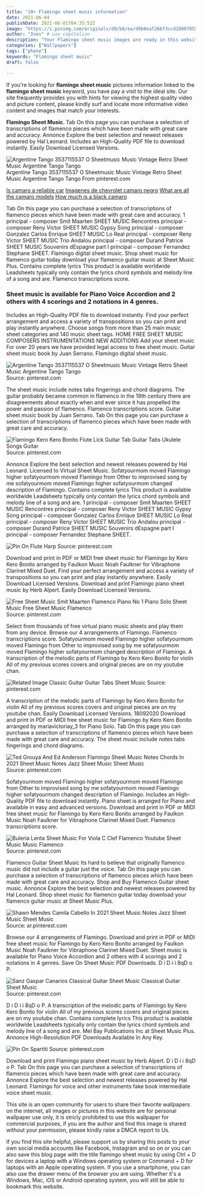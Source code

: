 ```yaml
---
title: "10+ Flamingo sheet music information"
date: 2021-06-04
publishDate: 2021-06-01T04:35:52Z
image: "https://i.pinimg.com/originals/d9/b8/ea/d9b8eaf266f3ccd260078559f6abfb6a.png"
author: "Ines" # use capitalize
description: "Your Flamingo sheet music images are ready in this website. Flamingo sheet music are a topic that is being searched for and liked by netizens now. You can Get the Flamingo sheet music files here. Download all free images."
categories: ["Wallpapers"]
tags: ["phone"]
keywords: "Flamingo sheet music"
draft: false

---
```


If you're looking for **flamingo sheet music** pictures information linked to the **flamingo sheet music** keyword, you have pay a visit to the ideal  site.  Our site frequently  provides you with  hints  for viewing  the highest  quality video and picture  content, please kindly surf and locate more informative video content and images  that match your interests.

**Flamingo Sheet Music**. Tab On this page you can purchase a selection of transcriptions of flamenco pieces which have been made with great care and accuracy. Annonce Explore the best selection and newest releases powered by Hal Leonard. Includes an High-Quality PDF file to download instantly. Easily Download Licensed Versions.

![Argentine Tango 3537115537 O Sheetmusic Music Vintage Retro Sheet Music Argentine Tango Tango](https://i.pinimg.com/originals/dd/9b/1b/dd9b1bf5e94699d7aba3105a902b650c.jpg "Argentine Tango 3537115537 O Sheetmusic Music Vintage Retro Sheet Music Argentine Tango Tango")
Argentine Tango 3537115537 O Sheetmusic Music Vintage Retro Sheet Music Argentine Tango Tango From pinterest.com

[Is camaro a reliable car](/is-camaro-a-reliable-car/)
[Imagenes de chevrolet camaro negro](/imagenes-de-chevrolet-camaro-negro/)
[What are all the camaro models](/what-are-all-the-camaro-models/)
[How much is a black camaro](/how-much-is-a-black-camaro/)

Tab On this page you can purchase a selection of transcriptions of flamenco pieces which have been made with great care and accuracy. 1 principal - composer Smit Maarten SHEET MUSIC Rencontres principal - composer Reny Victor SHEET MUSIC Gypsy Song principal - composer Gonzalez Carlos Enrique SHEET MUSIC Lo Real principal - composer Reny Victor SHEET MUSIC Trio Andalou principal - composer Durand Patrice SHEET MUSIC Souvenirs dEspagne part I principal - composer Fernandez Stephane SHEET. Flamingo digital sheet music. Shop sheet music for flamenco guitar today download your flamenco guitar music at Sheet Music Plus. Contains complete lyrics This product is available worldwide Leadsheets typically only contain the lyrics chord symbols and melody line of a song and are. Flamenco transcriptions score.

### Sheet music is available for Piano Voice Accordion and 2 others with 4 scorings and 2 notations in 4 genres.

Includes an High-Quality PDF file to download instantly. Find your perfect arrangement and access a variety of transpositions so you can print and play instantly anywhere. Choose songs from more than 25 main music sheet categories and 140 music sheet tags. HOME FREE SHEET MUSIC COMPOSERS INSTRUMENTATIONS NEW ADDITIONS Add your sheet music For over 20 years we have provided legal access to free sheet music. Guitar sheet music book by Juan Serrano. Flamingo digital sheet music.


![Argentine Tango 3537115537 O Sheetmusic Music Vintage Retro Sheet Music Argentine Tango Tango](https://i.pinimg.com/originals/dd/9b/1b/dd9b1bf5e94699d7aba3105a902b650c.jpg "Argentine Tango 3537115537 O Sheetmusic Music Vintage Retro Sheet Music Argentine Tango Tango")
Source: pinterest.com

The sheet music include notes tabs fingerings and chord diagrams. The guitar probably became common in flamenco in the 19th century there are disagreements about exactly when and ever since it has propelled the power and passion of flamenco. Flamenco transcriptions score. Guitar sheet music book by Juan Serrano. Tab On this page you can purchase a selection of transcriptions of flamenco pieces which have been made with great care and accuracy.

![Flamingo Kero Kero Bonito Flute Lick Guitar Tab Guitar Tabs Ukulele Songs Guitar](https://i.pinimg.com/originals/77/5d/63/775d63ebcf0fe1d6045ee2fb2668e8e4.jpg "Flamingo Kero Kero Bonito Flute Lick Guitar Tab Guitar Tabs Ukulele Songs Guitar")
Source: pinterest.com

Annonce Explore the best selection and newest releases powered by Hal Leonard. Licensed to Virtual Sheet Music. Sofatyourmom moved Flamingo higher sofatyourmom moved Flamingo from Other to improvised song by me sofatyourmom moved Flamingo higher sofatyourmom changed description of Flamingo. Contains complete lyrics This product is available worldwide Leadsheets typically only contain the lyrics chord symbols and melody line of a song and are. 1 principal - composer Smit Maarten SHEET MUSIC Rencontres principal - composer Reny Victor SHEET MUSIC Gypsy Song principal - composer Gonzalez Carlos Enrique SHEET MUSIC Lo Real principal - composer Reny Victor SHEET MUSIC Trio Andalou principal - composer Durand Patrice SHEET MUSIC Souvenirs dEspagne part I principal - composer Fernandez Stephane SHEET.

![Pin On Flute Harp](https://i.pinimg.com/originals/76/61/54/7661549ec2849848dfb849e11d04f921.jpg "Pin On Flute Harp")
Source: pinterest.com

Download and print in PDF or MIDI free sheet music for Flamingo by Kero Kero Bonito arranged by Faulkon Music Noah Faulkner for Vibraphone Clarinet Mixed Duet. Find your perfect arrangement and access a variety of transpositions so you can print and play instantly anywhere. Easily Download Licensed Versions. Download and print Flamingo piano sheet music by Herb Alpert. Easily Download Licensed Versions.

![Free Sheet Music Smit Maarten Flamenco Piano No 1 Piano Solo Sheet Music Free Sheet Music Flamenco](https://i.pinimg.com/originals/ff/0c/37/ff0c37681184223fb0604914556282cb.jpg "Free Sheet Music Smit Maarten Flamenco Piano No 1 Piano Solo Sheet Music Free Sheet Music Flamenco")
Source: pinterest.com

Select from thousands of free virtual piano music sheets and play them from any device. Browse our 4 arrangements of Flamingo. Flamenco transcriptions score. Sofatyourmom moved Flamingo higher sofatyourmom moved Flamingo from Other to improvised song by me sofatyourmom moved Flamingo higher sofatyourmom changed description of Flamingo. A transcription of the melodic parts of Flamingo by Kero Kero Bonito for violin All of my previous scores covers and original pieces are on my youtube chan.

![Related Image Classic Guitar Guitar Tabs Sheet Music](https://i.pinimg.com/originals/99/7b/d3/997bd379e3032e93ff06cd2f240119c8.png "Related Image Classic Guitar Guitar Tabs Sheet Music")
Source: pinterest.com

A transcription of the melodic parts of Flamingo by Kero Kero Bonito for violin All of my previous scores covers and original pieces are on my youtube chan. Easily Download Licensed Versions. 18092020 Download and print in PDF or MIDI free sheet music for Flamingo by Kero Kero Bonito arranged by mariavictoriay_3 for Piano Solo. Tab On this page you can purchase a selection of transcriptions of flamenco pieces which have been made with great care and accuracy. The sheet music include notes tabs fingerings and chord diagrams.

![Ted Grouya And Ed Anderson Flamingo Sheet Music Notes Chords In 2021 Sheet Music Notes Jazz Sheet Music Sheet Music](https://i.pinimg.com/originals/d9/f6/b5/d9f6b5b83e488ca1dfc805114b63da97.png "Ted Grouya And Ed Anderson Flamingo Sheet Music Notes Chords In 2021 Sheet Music Notes Jazz Sheet Music Sheet Music")
Source: pinterest.com

Sofatyourmom moved Flamingo higher sofatyourmom moved Flamingo from Other to improvised song by me sofatyourmom moved Flamingo higher sofatyourmom changed description of Flamingo. Includes an High-Quality PDF file to download instantly. Piano sheet is arranged for Piano and available in easy and advanced versions. Download and print in PDF or MIDI free sheet music for Flamingo by Kero Kero Bonito arranged by Faulkon Music Noah Faulkner for Vibraphone Clarinet Mixed Duet. Flamenco transcriptions score.

![Buleria Lenta Sheet Music For Viola C Clef Flamenco Youtube Sheet Music Music Flamenco](https://i.pinimg.com/564x/51/f5/3e/51f53e5799fbc3fc6906f087891c819e.jpg "Buleria Lenta Sheet Music For Viola C Clef Flamenco Youtube Sheet Music Music Flamenco")
Source: pinterest.com

Flamenco Guitar Sheet Music Its hard to believe that originally flamenco music did not include a guitar just the voice. Tab On this page you can purchase a selection of transcriptions of flamenco pieces which have been made with great care and accuracy. Shop and Buy Flamenco Guitar sheet music. Annonce Explore the best selection and newest releases powered by Hal Leonard. Shop sheet music for flamenco guitar today download your flamenco guitar music at Sheet Music Plus.

![Shawn Mendes Camila Cabello In 2021 Sheet Music Notes Jazz Sheet Music Sheet Music](https://i.pinimg.com/originals/6a/5a/cc/6a5acc07f39be403734be5c986468fef.png "Shawn Mendes Camila Cabello In 2021 Sheet Music Notes Jazz Sheet Music Sheet Music")
Source: ar.pinterest.com

Browse our 4 arrangements of Flamingo. Download and print in PDF or MIDI free sheet music for Flamingo by Kero Kero Bonito arranged by Faulkon Music Noah Faulkner for Vibraphone Clarinet Mixed Duet. Sheet music is available for Piano Voice Accordion and 2 others with 4 scorings and 2 notations in 4 genres. Save On Sheet Music PDF Downloads. D i D i i 8qD o P.

![Sanz Gaspar Canarios Classical Guitar Sheet Music Classical Guitar Sheet Music](https://i.pinimg.com/originals/c7/f3/3f/c7f33f4a451db33d79277b5bc0236147.jpg "Sanz Gaspar Canarios Classical Guitar Sheet Music Classical Guitar Sheet Music")
Source: pinterest.com

D i D i i 8qD o P. A transcription of the melodic parts of Flamingo by Kero Kero Bonito for violin All of my previous scores covers and original pieces are on my youtube chan. Contains complete lyrics This product is available worldwide Leadsheets typically only contain the lyrics chord symbols and melody line of a song and are. Mel Bay Publications Inc at Sheet Music Plus. Annonce High-Resolution PDF Downloads Available In Any Key.

![Pin On Spartiti](https://i.pinimg.com/originals/d9/b8/ea/d9b8eaf266f3ccd260078559f6abfb6a.png "Pin On Spartiti")
Source: pinterest.com

Download and print Flamingo piano sheet music by Herb Alpert. D i D i i 8qD o P. Tab On this page you can purchase a selection of transcriptions of flamenco pieces which have been made with great care and accuracy. Annonce Explore the best selection and newest releases powered by Hal Leonard. Flamingo for voice and other instruments fake book intermediate voice sheet music.

This site is an open community for users to share their favorite wallpapers on the internet, all images or pictures in this website are for personal wallpaper use only, it is stricly prohibited to use this wallpaper for commercial purposes, if you are the author and find this image is shared without your permission, please kindly raise a DMCA report to Us.

If you find this site helpful, please support us by sharing this posts to your own social media accounts like Facebook, Instagram and so on or you can also save this blog page with the title flamingo sheet music by using Ctrl + D for devices a laptop with a Windows operating system or Command + D for laptops with an Apple operating system. If you use a smartphone, you can also use the drawer menu of the browser you are using. Whether it's a Windows, Mac, iOS or Android operating system, you will still be able to bookmark this website.
